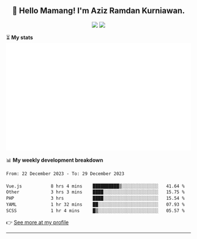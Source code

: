 <h2 align="center">👋 Hello Mamang! I'm Aziz Ramdan Kurniawan.</h2>  
<p align="center">
  <img src="https://komarev.com/ghpvc/?username=azizramdan">
  <img src="https://wakatime.com/badge/user/90056fa0-4c31-4eca-954e-2a3ac05896f9.svg">
</p>
    
⏳ **My stats**  
![](https://raw.githubusercontent.com/azizramdan/github-stats/master/generated/overview.svg#gh-dark-mode-only)

📊 **My weekly development breakdown**
<!--START_SECTION:waka-->

```txt
From: 22 December 2023 - To: 29 December 2023

Vue.js           8 hrs 4 mins    ██████████▒░░░░░░░░░░░░░░   41.64 %
Other            3 hrs 3 mins    ████░░░░░░░░░░░░░░░░░░░░░   15.75 %
PHP              3 hrs           ████░░░░░░░░░░░░░░░░░░░░░   15.54 %
YAML             1 hr 32 mins    ██░░░░░░░░░░░░░░░░░░░░░░░   07.93 %
SCSS             1 hr 4 mins     █▒░░░░░░░░░░░░░░░░░░░░░░░   05.57 %
```

<!--END_SECTION:waka-->
👉 [See more at my profile](https://wakatime.com/@azizramdan)
***
